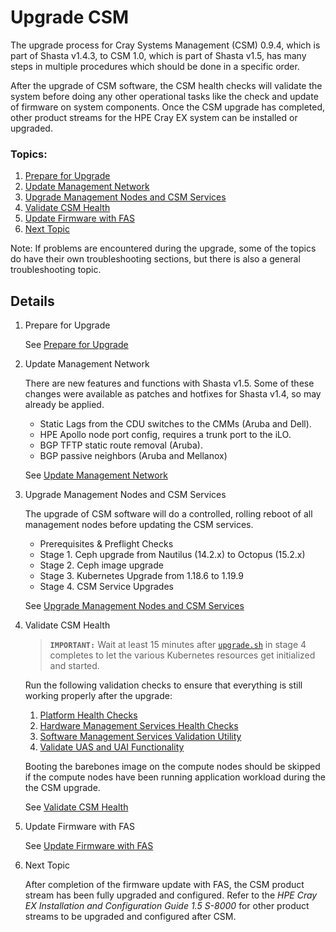 # Upgrade CSM

The upgrade process for Cray Systems Management (CSM) 0.9.4, which is part of Shasta v1.4.3,
to CSM 1.0, which is part of Shasta v1.5, has many steps in multiple procedures which should be done in a 
specific order.

After the upgrade of CSM software, the CSM health checks will validate the system before doing any other operational
tasks like the check and update of firmware on system components. Once the CSM upgrade has completed, other 
product streams for the HPE Cray EX system can be installed or upgraded.

### Topics:

   1. [Prepare for Upgrade](#prepare_for_upgrade)
   1. [Update Management Network](#update_management_network)
   1. [Upgrade Management Nodes and CSM Services](#upgrade_management_nodes_csm_services)
   1. [Validate CSM Health](#validate_csm_health)
   1. [Update Firmware with FAS](#update_firmware_with_fas)
   1. [Next Topic](#next_topic)

Note: If problems are encountered during the upgrade, some of the topics do have their own troubleshooting
sections, but there is also a general troubleshooting topic.

## Details

<a name="prepare_for_upgrade"></a>
1. Prepare for Upgrade
      
   See [Prepare for Upgrade](prepare_for_upgrade.md)
<a name="update_management_network"></a>

1. Update Management Network 
      
   There are new features and functions with Shasta v1.5.  Some of these changes were available as patches and hotfixes
   for Shasta v1.4, so may already be applied.
   * Static Lags from the CDU switches to the CMMs (Aruba and Dell).
   * HPE Apollo node port config, requires a trunk port to the iLO.
   * BGP TFTP static route removal (Aruba).
   * BGP passive neighbors (Aruba and Mellanox)

   See [Update Management Network](update_management_network.md)
<a name="upgrade_management_nodes_csm_services"></a>

1. Upgrade Management Nodes and CSM Services
      
   The upgrade of CSM software will do a controlled, rolling reboot of all management nodes before updating the CSM services.
   * Prerequisites & Preflight Checks
   * Stage 1. Ceph upgrade from Nautilus (14.2.x) to Octopus (15.2.x)
   * Stage 2. Ceph image upgrade
   * Stage 3. Kubernetes Upgrade from 1.18.6 to 1.19.9
   * Stage 4. CSM Service Upgrades

   See [Upgrade Management Nodes and CSM Services](1.0/README.md)
<a name="validate_csm_health"></a>

1. Validate CSM Health

   > **`IMPORTANT:`** Wait at least 15 minutes after 
   > [`upgrade.sh`](1.0/README.md#deploy-manifests) in stage 4 completes to let the various Kubernetes
   > resources get initialized and started.

   Run the following validation checks to ensure that everything is still working
   properly after the upgrade:

   1. [Platform Health Checks](../../operations/validate_csm_health.md#platform-health-checks)
   1. [Hardware Management Services Health Checks](../../operations/validate_csm_health.md#hms-health-checks)
   1. [Software Management Services Validation Utility](../../operations/validate_csm_health.md#sms-health-checks)
   1. [Validate UAS and UAI Functionality](../../operations/validate_csm_health.md#uas-uai-validate)

   Booting the barebones image on the compute nodes should be skipped if the compute nodes have been running
   application workload during the the CSM upgrade.
      
   See [Validate CSM Health](../operations/validate_csm_health.md)
<a name="update_firmware_with_fas"></a>

1. Update Firmware with FAS
      
   See [Update Firmware with FAS](../operations/firmware/Update_Firmware_with_FAS.md)
<a name="next_topic"></a>

1. Next Topic

   After completion of the firmware update with FAS, the CSM product stream has been fully upgraded and
   configured. Refer to the _HPE Cray EX Installation and Configuration Guide 1.5 S-8000_ for other product streams
   to be upgraded and configured after CSM.
